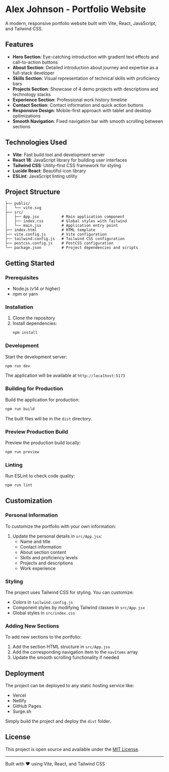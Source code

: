 # Alex Johnson - Portfolio Website

A modern, responsive portfolio website built with Vite, React, JavaScript, and Tailwind CSS.

## Features

- **Hero Section**: Eye-catching introduction with gradient text effects and call-to-action buttons
- **About Section**: Detailed introduction about journey and expertise as a full-stack developer
- **Skills Section**: Visual representation of technical skills with proficiency bars
- **Projects Section**: Showcase of 4 demo projects with descriptions and technology stacks
- **Experience Section**: Professional work history timeline
- **Contact Section**: Contact information and quick action buttons
- **Responsive Design**: Mobile-first approach with tablet and desktop optimizations
- **Smooth Navigation**: Fixed navigation bar with smooth scrolling between sections

## Technologies Used

- **Vite**: Fast build tool and development server
- **React 18**: JavaScript library for building user interfaces
- **Tailwind CSS**: Utility-first CSS framework for styling
- **Lucide React**: Beautiful icon library
- **ESLint**: JavaScript linting utility

## Project Structure

```
├── public/
│   └── vite.svg
├── src/
│   ├── App.jsx          # Main application component
│   ├── index.css        # Global styles with Tailwind
│   └── main.jsx         # Application entry point
├── index.html           # HTML template
├── vite.config.js       # Vite configuration
├── tailwind.config.js   # Tailwind CSS configuration
├── postcss.config.js    # PostCSS configuration
└── package.json         # Project dependencies and scripts
```

## Getting Started

### Prerequisites

- Node.js (v14 or higher)
- npm or yarn

### Installation

1. Clone the repository
2. Install dependencies:
   ```bash
   npm install
   ```

### Development

Start the development server:
```bash
npm run dev
```

The application will be available at `http://localhost:5173`

### Building for Production

Build the application for production:
```bash
npm run build
```

The built files will be in the `dist` directory.

### Preview Production Build

Preview the production build locally:
```bash
npm run preview
```

### Linting

Run ESLint to check code quality:
```bash
npm run lint
```

## Customization

### Personal Information

To customize the portfolio with your own information:

1. Update the personal details in `src/App.jsx`:
   - Name and title
   - Contact information
   - About section content
   - Skills and proficiency levels
   - Projects and descriptions
   - Work experience

### Styling

The project uses Tailwind CSS for styling. You can customize:
- Colors in `tailwind.config.js`
- Component styles by modifying Tailwind classes in `src/App.jsx`
- Global styles in `src/index.css`

### Adding New Sections

To add new sections to the portfolio:

1. Add the section HTML structure in `src/App.jsx`
2. Add the corresponding navigation item to the `navItems` array
3. Update the smooth scrolling functionality if needed

## Deployment

The project can be deployed to any static hosting service like:
- Vercel
- Netlify
- GitHub Pages
- Surge.sh

Simply build the project and deploy the `dist` folder.

## License

This project is open source and available under the [MIT License](LICENSE).

---

Built with ❤️ using Vite, React, and Tailwind CSS